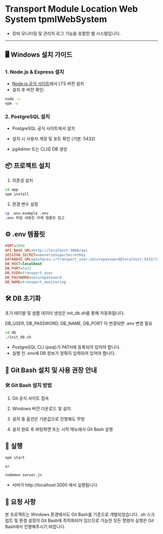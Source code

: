 # Transport Module Location Web System tpmlWebSystem

- 장비 모니터링 및 관리자 로그 기능을 포함한 웹 시스템입니다.

---

## 🖥️ Windows 설치 가이드

### 1. Node.js & Express 설치

- [Node.js 공식 사이트](https://nodejs.org/)에서 LTS 버전 설치
- 설치 후 버전 확인:

```bash
node -v
npm -v
```

### 2. PostgreSQL 설치

- PostgreSQL 공식 사이트에서 설치

- 설치 시 사용자 계정 및 포트 확인 (기본: 5432)

- pgAdmin 또는 CLI로 DB 생성

## 📦 프로젝트 설치

1. 의존성 설치

```bash
cd app
npm install
```
2. 환경 변수 설정

```bash
cp .env.example .env
.env 파일 내용은 아래 템플릿 참고
```

## ⚙️ .env 템플릿

```ini
PORT=3000
API_BASE_URL=http://localhost:3000/api
SESSION_SECRET=neeverseSuperSecretKey
DATABASE_URL=postgres://transport_user:securepassword@localhost:5432/transport_monitoring
DB_HOST=localhost
DB_PORT=5432
DB_USER=transport_user
DB_PASSWORD=securepassword
DB_NAME=transport_monitoring
```

## 🛠️ DB 초기화

초기 테이블 및 샘플 데이터 생성은 init_db.sh를 통해 자동화됩니다.

DB_USER, DB_PASSWORD, DB_NAME, DB_PORT 이 변경되면 .env 변경 필요

```bash
cd db
./init_db.sh
```

- PostgreSQL CLI (psql)가 PATH에 등록되어 있어야 합니다. 
- 실행 전 .env에 DB 정보가 정확히 입력되어 있어야 합니다.

## 📄 Git Bash 설치 및 사용 권장 안내

### 🛠️ Git Bash 설치 방법

1. Git 공식 사이트 접속

2. Windows 버전 다운로드 및 설치

3. 설치 중 옵션은 기본값으로 진행해도 무방

4. 설치 완료 후 바탕화면 또는 시작 메뉴에서 Git Bash 실행

## 🚀 실행

```bash
npm start

or

nodemon server.js
```

- 서버가 http://localhost:3000 에서 실행됩니다.

## 📢 요청 사항

본 프로젝트는 Windows 환경에서도 Git Bash를 기준으로 개발되었습니다. 
.sh 스크립트 및 환경 설정이 Git Bash에 최적화되어 있으므로 
가능한 모든 명령어 실행은 Git Bash에서 진행해주시기 바랍니다.